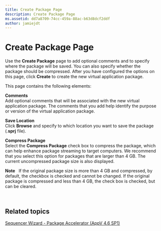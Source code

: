 ```yaml
---
title: Create Package Page
description: Create Package Page
ms.assetid: dd7a8709-74cc-459a-88ac-b63d8dcf2ddf
author: jamiejdt
---
```


# Create Package Page


Use the **Create Package** page to add optional comments and to specify where the package will be saved. You can also specify whether the package should be compressed. After you have configured the options on this page, click **Create** to create the new virtual application package.

This page contains the following elements:

<a href="" id="comments"></a>**Comments**  
Add optional comments that will be associated with the new virtual application package. The comments that you add help identify the purpose or version of the virtual application package.

<a href="" id="save-location"></a>**Save Location**  
Click **Browse** and specify to which location you want to save the package (.**sprj** file).

<a href="" id="compress-package"></a>**Compress Package**  
Select the **Compress Package** check box to compress the package, which can help enhance package streaming to target computers. We recommend that you select this option for packages that are larger than 4 GB. The current uncompressed package size is also displayed.

**Note**  
If the original package size is more than 4 GB and compressed, by default, the checkbox is checked and cannot be changed. If the original package is compressed and less than 4 GB, the check box is checked, but can be cleared.

 

## Related topics


[Sequencer Wizard - Package Accelerator (AppV 4.6 SP1)](sequencer-wizard---package-accelerator--appv-46-sp1-.md)

 

 





